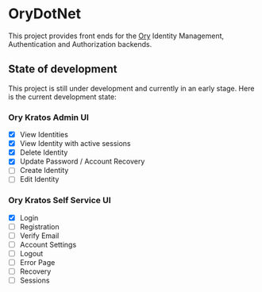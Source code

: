 ﻿# OryDotNet

This project provides front ends for the [Ory](https://www.ory.sh/) Identity Management, Authentication and 
Authorization backends.

## State of development

This project is still under development and currently in an early stage. 
Here is the current development state:

### Ory Kratos Admin UI 
- [x] View Identities
- [x] View Identity with active sessions
- [x] Delete Identity
- [x] Update Password / Account Recovery
- [ ] Create Identity
- [ ] Edit Identity

### Ory Kratos Self Service UI 
- [x] Login
- [ ] Registration
- [ ] Verify Email
- [ ] Account Settings
- [ ] Logout
- [ ] Error Page
- [ ] Recovery
- [ ] Sessions
